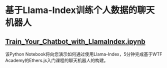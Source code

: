 # 基于Llama-Index训练个人数据的聊天机器人

## [Train_Your_Chatbot_with_LlamaIndex.ipynb](./Train_Your_Chatbot_with_LlamaIndex.ipynb)

该Python Notebook将向您演示如何通过使用Llama-Index，5分钟完成基于WTF Academy的Ethers.js入门课程的聊天机器人的构建。
